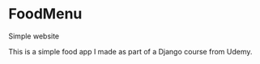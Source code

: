 # FoodMenu
Simple website


This is a simple food app I made as part of a Django course from Udemy.
